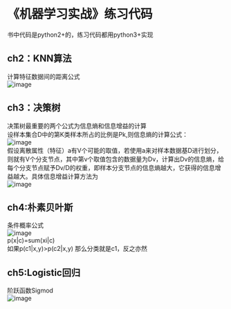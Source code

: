 # 《机器学习实战》练习代码
书中代码是python2+的，练习代码都用python3+实现  
## ch2：KNN算法  
计算特征数据间的距离公式  
![image](http://latex.codecogs.com/gif.latex?d=\sqrt{{(x-x1)}^2+{(x-x2)}^2...{(x-xi)}^2})

## ch3：决策树  
决策树最重要的两个公式为信息熵和信息增益的计算  
设样本集合D中的第K类样本所占的比例是Pk,则信息熵的计算公式：  
![image](http://latex.codecogs.com/gif.latex?Ent(D)=-\sum_{k=1}^{|y|}P_{k}log_{2}P_{k})  
假设离散属性（特征）a有V个可能的取值，若使用a来对样本数据基D进行划分，则就有V个分支节点，其中第v个取值包含的数据量为Dv，计算出Dv的信息熵，给每个分支节点赋予Dv/D的权重，即样本分支节点的信息熵越大，它获得的信息增益越大。具体信息增益计算方法为  
![image](http://latex.codecogs.com/gif.latex?Gain(D,a)=Ent(D)-\sum_{v=1}^{V}\frac{|D_{v}|}{|D|}Ent(D^v))  

## ch4:朴素贝叶斯  
条件概率公式  
![image](http://latex.codecogs.com/gif.latex?p(c|x)=\frac{p(x|c)p(c)}{p(x)})  
p(x|c)=sum(xi|c)  
如果p(c1|x,y)>p(c2|x,y) 那么分类就是c1，反之亦然  

## ch5:Logistic回归  
阶跃函数Sigmod  
![image](http://latex.codecogs.com/gif.latex?\delta(z)=\frac{1}{1+e^{-z}})  





